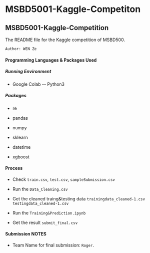 # MSBD5001-Kaggle-Competiton
## MSBD5001-Kaggle-Competition

The README file for the Kaggle competition of MSBD500.

`Author: WEN Ze`

#### Programming Languages & Packages Used

##### Running Environment

- Google Colab -- Python3

##### Packages

- re

- pandas

- numpy

- sklearn

- datetime 

- xgboost

  

#### Process

- Check `train.csv`, `test.csv`, `sampleSubmission.csv`

- Run the `Data_Cleaning.csv`

- Get the cleaned traing&testing data `trainingdata_cleaned-1.csv` `testingdata_cleaned-1.csv`

- Run the `Training&Prediction.ipynb`

- Get the result `submit_final.csv`

  

#### Submission NOTES

- Team Name for final submission: `Roger`.
